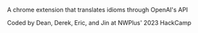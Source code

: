 A chrome extension that translates idioms through OpenAI's API

Coded by Dean, Derek, Eric, and Jin at NWPlus' 2023 HackCamp
